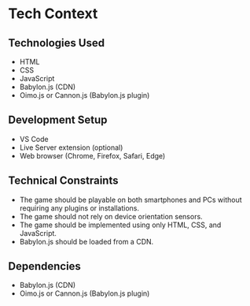 # Tech Context

## Technologies Used
-   HTML
-   CSS
-   JavaScript
-   Babylon.js (CDN)
-   Oimo.js or Cannon.js (Babylon.js plugin)

## Development Setup
-   VS Code
-   Live Server extension (optional)
-   Web browser (Chrome, Firefox, Safari, Edge)

## Technical Constraints
-   The game should be playable on both smartphones and PCs without requiring any plugins or installations.
-   The game should not rely on device orientation sensors.
-   The game should be implemented using only HTML, CSS, and JavaScript.
-   Babylon.js should be loaded from a CDN.

## Dependencies
-   Babylon.js (CDN)
-   Oimo.js or Cannon.js (Babylon.js plugin)
